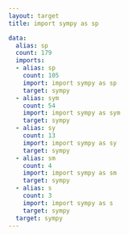 ```yaml
---
layout: target
title: import sympy as sp

data:
  alias: sp
  count: 179
  imports:
  - alias: sp
    count: 105
    import: import sympy as sp
    target: sympy
  - alias: sym
    count: 54
    import: import sympy as sym
    target: sympy
  - alias: sy
    count: 13
    import: import sympy as sy
    target: sympy
  - alias: sm
    count: 4
    import: import sympy as sm
    target: sympy
  - alias: s
    count: 3
    import: import sympy as s
    target: sympy
  target: sympy
---
```

